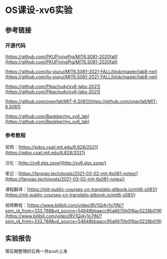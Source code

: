 # OS课设-xv6实验

## 参考链接

### 开源代码

[https://github.com/PKUFlyingPig/MIT6.S081-2020fall](https://github.com/PKUFlyingPig/MIT6.S081-2020fall)

[https://github.com/jlu-xiurui/MIT6.S081-2021-FALL/blob/master/lab8-net](https://github.com/jlu-xiurui/MIT6.S081-2021-FALL/blob/master/lab8-net)

[https://github.com/Pikachudy/xv6-labs-2021](https://github.com/Pikachudy/xv6-labs-2021)

[https://github.com/onevfall/MIT-6.S081](https://github.com/onevfall/MIT-6.S081)

[https://github.com/Baokker/my_xv6_lab](https://github.com/Baokker/my_xv6_lab)

### 参考教程

官网：[https://pdos.csail.mit.edu/6.828/2021](https://pdos.csail.mit.edu/6.828/2021)

汉化：[http://xv6.dgs.zone](http://xv6.dgs.zone/)

笔记：[https://fanxiao.tech/posts/2021-03-02-mit-6s081-notes/](https://fanxiao.tech/posts/2021-03-02-mit-6s081-notes/)

课程翻译：[https://mit-public-courses-cn-translatio.gitbook.io/mit6-s081/](https://mit-public-courses-cn-translatio.gitbook.io/mit6-s081/)

视频教程：[https://www.bilibili.com/video/BV1Qi4y1o7tN/?spm_id_from=333.788&vd_source=54848bbaacc95a6670b0f8ac0228b019](https://www.bilibili.com/video/BV1Qi4y1o7tN/?spm_id_from=333.788&vd_source=54848bbaacc95a6670b0f8ac0228b019)

## 实验报告

等后期整理好后再一并push上来
